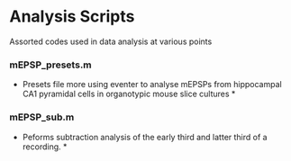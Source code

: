 # Analysis Scripts
Assorted codes used in data analysis at various points

### mEPSP_presets.m  
* Presets file more using eventer to analyse mEPSPs from hippocampal CA1 pyramidal cells in organotypic mouse slice cultures *  

### mEPSP_sub.m  
* Peforms subtraction analysis of the early third and latter third of a recording. *